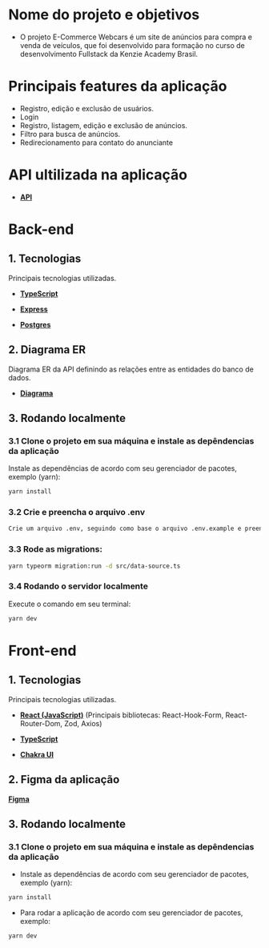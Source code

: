 # Nome do projeto e objetivos

- O projeto E-Commerce Webcars é um site de anúncios para compra e venda de veículos, que foi desenvolvido para formação no curso de desenvolvimento Fullstack da Kenzie Academy Brasil.

# Principais features da aplicação

- Registro, edição e exclusão de usuários.
- Login
- Registro, listagem, edição e exclusão de anúncios.
- Filtro para busca de anúncios. 
- Redirecionamento para contato do anunciante

# API ultilizada na aplicação

- **[API](https://kenzie-kars.herokuapp.com/)**


# Back-end

## 1. Tecnologias

Principais tecnologias utilizadas.

- **[TypeScript](https://www.typescriptlang.org/)**

- **[Express](https://expressjs.com/)**

- **[Postgres](https://www.postgresql.org/)**

## 2. Diagrama ER

Diagrama ER da API definindo as relações entre as entidades do banco de dados.

- **[Diagrama](https://github.com/web-cars/projeto_full_stack_web_cars/blob/develop/backend/DER.png?raw=true)**

## 3. Rodando localmente

### 3.1 Clone o projeto em sua máquina e instale as depêndencias da aplicação

Instale as dependências de acordo com seu gerenciador de pacotes, exemplo (yarn):

```bash
yarn install
```

### 3.2 Crie e preencha o arquivo .env

```bash
Crie um arquivo .env, seguindo como base o arquivo .env.example e preencha os dados de conexão com o banco de dados
```

### 3.3 Rode as migrations:

```bash
yarn typeorm migration:run -d src/data-source.ts
```

### 3.4 Rodando o servidor localmente

Execute o comando em seu terminal:

```bash
yarn dev
```

# Front-end

## 1. Tecnologias

Principais tecnologias utilizadas.

- **[React (JavaScript)](https://pt-br.legacy.reactjs.org/docs/getting-started.html)**
  (Principais bibliotecas: React-Hook-Form, React-Router-Dom, Zod, Axios)
  
- **[TypeScript](https://www.typescriptlang.org/)**
  
- **[Chakra UI](https://chakra-ui.com/)**

## 2. Figma da aplicação

**[Figma](https://www.figma.com/file/KX3C3fIi8zmCRpNipxIYYF/M6---E-Commerce-Filter?type=design&node-id=45-2&t=Ys3VsYb1TGGubQnr-0)**

## 3. Rodando localmente

### 3.1 Clone o projeto em sua máquina e instale as depêndencias da aplicação

- Instale as dependências de acordo com seu gerenciador de pacotes, exemplo (yarn):

```bash
yarn install
```
- Para rodar a aplicação de acordo com seu gerenciador de pacotes, exemplo:
  
```bash
yarn dev
```
